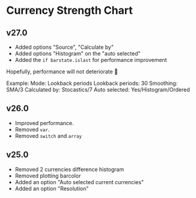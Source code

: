 # Currency Strength Chart

## v27.0
- Added options "Source", "Calculate by"
- Added options "Histogram" on the "auto selected"
- Added the `if barstate.islast` for performance improvement

Hopefully, performance will not deteriorate 🙏

Example:
Mode: Lookback periods
Lookback periods: 30
Smoothing: SMA/3
Calculated by: Stocastics/7
Auto selected: Yes/Histogram/Ordered


## v26.0
- Improved performance.
- Removed `var`.
- Removed `switch` and `array`

## v25.0
- Removed 2 currencies difference histogram
- Removed plotting barcolor
- Added an option "Auto selected current currencies"
- Added an option "Resolution"
